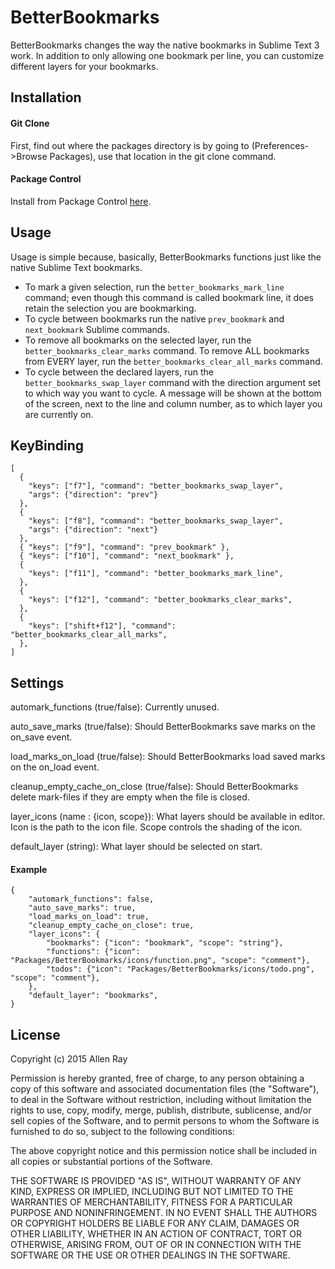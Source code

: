# BetterBookmarks
BetterBookmarks changes the way the native bookmarks in Sublime Text 3 work. In addition to only allowing one bookmark per line, you can customize different layers for your bookmarks.
## Installation
#### Git Clone
First, find out where the packages directory is by going to (Preferences->Browse Packages), use that location in the git clone command.
#### Package Control
Install from Package Control [here](https://packagecontrol.io/packages/Better%20Bookmarks).
## Usage
Usage is simple because, basically, BetterBookmarks functions just like the native Sublime Text bookmarks.
* To mark a given selection, run the `better_bookmarks_mark_line` command; even though this command is called bookmark line, it does retain the selection you are bookmarking.
* To cycle between bookmarks run the native `prev_bookmark` and `next_bookmark` Sublime commands.
* To remove all bookmarks on the selected layer, run the `better_bookmarks_clear_marks` command. To remove ALL bookmarks from EVERY layer, run the `better_bookmarks_clear_all_marks` command.
* To cycle between the declared layers, run the `better_bookmarks_swap_layer` command with the direction argument set to which way you want to cycle. A message will be shown at the bottom of the screen, next to the line and column number, as to which layer you are currently on.

## KeyBinding
```
[
  {
    "keys": ["f7"], "command": "better_bookmarks_swap_layer",
    "args": {"direction": "prev"}
  },
  {
    "keys": ["f8"], "command": "better_bookmarks_swap_layer",
    "args": {"direction": "next"}
  },
  { "keys": ["f9"], "command": "prev_bookmark" },
  { "keys": ["f10"], "command": "next_bookmark" },
  {
    "keys": ["f11"], "command": "better_bookmarks_mark_line",
  },
  {
    "keys": ["f12"], "command": "better_bookmarks_clear_marks",
  },
  {
    "keys": ["shift+f12"], "command": "better_bookmarks_clear_all_marks",
  },
]
```
## Settings
automark_functions (true/false): Currently unused.

auto_save_marks (true/false): Should BetterBookmarks save marks on the on_save event.

load_marks_on_load (true/false): Should BetterBookmarks load saved marks on the on_load event.

cleanup_empty_cache_on_close (true/false): Should BetterBookmarks delete mark-files if they are empty when the file is closed.

layer_icons (name : {icon, scope}): What layers should be available in editor. Icon is the path to the icon file. Scope controls the shading of the icon.

default_layer (string): What layer should be selected on start.
#### Example
```
{
	"automark_functions": false,
	"auto_save_marks": true,
	"load_marks_on_load": true,
	"cleanup_empty_cache_on_close": true,
	"layer_icons": {
		"bookmarks": {"icon": "bookmark", "scope": "string"},
		"functions": {"icon": "Packages/BetterBookmarks/icons/function.png", "scope": "comment"},
		"todos": {"icon": "Packages/BetterBookmarks/icons/todo.png", "scope": "comment"},
	},
	"default_layer": "bookmarks",
}
```
## License
Copyright (c) 2015 Allen Ray

Permission is hereby granted, free of charge, to any person obtaining a copy
of this software and associated documentation files (the "Software"), to deal
in the Software without restriction, including without limitation the rights
to use, copy, modify, merge, publish, distribute, sublicense, and/or sell
copies of the Software, and to permit persons to whom the Software is
furnished to do so, subject to the following conditions:

The above copyright notice and this permission notice shall be included in
all copies or substantial portions of the Software.

THE SOFTWARE IS PROVIDED "AS IS", WITHOUT WARRANTY OF ANY KIND, EXPRESS OR
IMPLIED, INCLUDING BUT NOT LIMITED TO THE WARRANTIES OF MERCHANTABILITY,
FITNESS FOR A PARTICULAR PURPOSE AND NONINFRINGEMENT. IN NO EVENT SHALL THE
AUTHORS OR COPYRIGHT HOLDERS BE LIABLE FOR ANY CLAIM, DAMAGES OR OTHER
LIABILITY, WHETHER IN AN ACTION OF CONTRACT, TORT OR OTHERWISE, ARISING FROM,
OUT OF OR IN CONNECTION WITH THE SOFTWARE OR THE USE OR OTHER DEALINGS IN
THE SOFTWARE.
